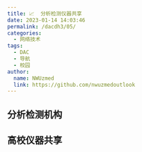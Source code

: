 ```yaml
---
title: 📈  分析检测仪器共享
date: 2023-01-14 14:03:46
permalink: /dacdh3/05/
categories: 
  - 网络技术
tags: 
  - DAC
  - 导航
  - 校园
author: 
  name: NWUzmed
  link: https://github.com/nwuzmedoutlook
---
```


## 分析检测机构

<ClientOnly>
  <Card :cardData="cardData0" :cardListSize=4 carTitlColor="#000" carHoverColor="#000" />
</ClientOnly>

## 高校仪器共享

<ClientOnly>
  <Card :cardData="cardData1" :cardListSize=4 carTitlColor="#000" carHoverColor="#000" />
</ClientOnly>

<script>
export default {
  data() {
    return {
      cardData0: [
{id: "0", cardSrc: "https://www.eceshi.com/", cardImgSrc: "https://api.xinac.net/icon/?url=https://www.eceshi.com/", cardName: "e测试", cardContent: "一站式分析检测服务平台",},
{cardSrc: "https://www.shiyanjia.com/", cardImgSrc: "https://api.xinac.net/icon/?url=https://www.shiyanjia.com/", cardName: "科学指南针", cardContent: "中国科研仪器预约第一站,海量仪器,免费试样,上门取样,免费复测,速度保障,价格实惠",},
{cardSrc: "https://www.keyanbanlv.com/", cardImgSrc: "https://api.xinac.net/icon/?url=https://www.keyanbanlv.com/", cardName: "科研伴侣", cardContent: "提供实验测试、测试咨询、专家直联、耗材直通车等一站式科研服务。",},
{cardSrc: "https://www.yikexue.com/", cardImgSrc: "https://api.xinac.net/icon/?url=https://www.yikexue.com/", cardName: "易科学", cardContent: "仪器共享和实验室共享",},
{cardSrc: "https://www.qwings.cn/", cardImgSrc: "https://api.xinac.net/icon/?url=https://www.qwings.cn/", cardName: "牵翼网", cardContent: "检验检测_检测机构_第三方检测认证平台",},
{cardSrc: "http://www.029cnas.com/", cardImgSrc: "https://api.xinac.net/icon/?url=http://www.029cnas.com/", cardName: "华研检测", cardContent: "公正公平、权威高效第三方检测机构",},
{cardSrc: "http://www.hengquwang.com/", cardImgSrc: "https://api.xinac.net/icon/?url=http://www.hengquwang.com/", cardName: "横渠网", cardContent: "为科研助力 / 科研资源共享平台",},
{cardSrc: "http://samp.cas.cn/#", cardImgSrc: "https://api.xinac.net/icon/?url=http://samp.cas.cn/#", cardName: "仪器共享管理平台", cardContent: "中国科学院",},
{cardSrc: "http://202.117.96.37/", cardImgSrc: "https://api.xinac.net/icon/?url=http://202.117.96.37/", cardName: "大型仪器共享平台", cardContent: "西北大学",},
{cardSrc: "http://iac.xjtu.edu.cn/", cardImgSrc: "https://api.xinac.net/icon/?url=http://iac.xjtu.edu.cn/", cardName: "分析测试共享中心", cardContent: "西安交通大学",},
{cardSrc: "http://atcrs.nwpu.edu.cn/lims/", cardImgSrc: "https://api.xinac.net/icon/?url=http://atcrs.nwpu.edu.cn/lims/", cardName: "分析测试中心", cardContent: "西北工业大学",},
{cardSrc: "http://yqyy.snnu.edu.cn/", cardImgSrc: "https://api.xinac.net/icon/?url=http://yqyy.snnu.edu.cn/", cardName: "大型科学仪器共享平台", cardContent: "陕西师范大学",},
{cardSrc: "http://yqgx.xatrm.com/", cardImgSrc: "https://api.xinac.net/icon/?url=http://yqgx.xatrm.com/", cardName: "西安科技大市场", cardContent: "西安仪器设备共享公共服务平台",},
{cardSrc: "http://www.ilab-x.com/", cardImgSrc: "https://api.xinac.net/icon/?url=http://www.ilab-x.com/", cardName: "实验空间", cardContent: "国家虚拟仿真实验教学项目共享服务平台",},
      ],
      
      cardData1: [
        {
          id: "1",
          cardSrc: "https://cn.vuejs.org/",
          cardImgSrc:
            "https://cdn.staticaly.com/gh/Kele-Bingtang/static@master/img/tools/20220105001047.png",
          cardName: "Vue",
          cardContent: "渐进式 JavaScript 框架",
        },
      ],
    };
  },
};
</script>
